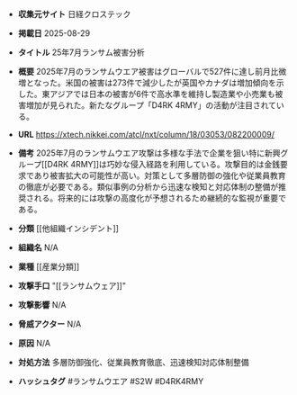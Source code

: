 - **収集元サイト**
日経クロステック

- **掲載日**
2025-08-29

- **タイトル**
25年7月ランサム被害分析

- **概要**
2025年7月のランサムウエア被害はグローバルで527件に達し前月比微増となった。米国の被害は273件で減少したが英国やカナダは増加傾向を示した。東アジアでは日本の被害が6件で高水準を維持し製造業や小売業も被害増加が見られた。新たなグループ「D4RK 4RMY」の活動が注目されている。

- **URL**
https://xtech.nikkei.com/atcl/nxt/column/18/03053/082200009/

- **備考**
2025年7月のランサムウエア攻撃は多様な手法で企業を狙い特に新興グループ[[D4RK 4RMY]]は巧妙な侵入経路を利用している。攻撃目的は金銭要求であり被害拡大の可能性が高い。対策として多層防御の強化や従業員教育の徹底が必要である。類似事例の分析から迅速な検知と対応体制の整備が推奨される。将来的には攻撃の高度化が予想されるため継続的な監視が重要である。

- **分類**
[[他組織インシデント]]

- **組織名**
N/A

- **業種**
[[産業分類]]

- **攻撃手口**
"[[ランサムウェア]]"

- **攻撃影響**
N/A

- **脅威アクター**
N/A

- **原因**
N/A

- **対処方法**
多層防御強化、従業員教育徹底、迅速検知対応体制整備

- **ハッシュタグ**
#ランサムウエア #S2W #D4RK4RMY
